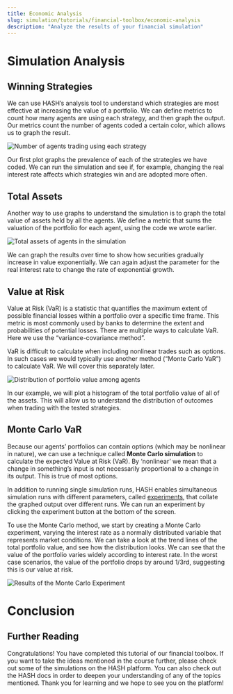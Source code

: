 ```yaml
---
title: Economic Analysis
slug: simulation/tutorials/financial-toolbox/economic-analysis
description: "Analyze the results of your financial simulation"
---
```


# Simulation Analysis

## Winning Strategies

We can use HASH’s analysis tool to understand which strategies are most effective at increasing the value of a portfolio. We can define metrics to count how many agents are using each strategy, and then graph the output. Our metrics count the number of agents coded a certain color, which allows us to graph the result.

![Number of agents trading using each strategy](https://cdn-us1.hash.ai/site/docs/fin-toolbox/strategy_presence.png)

Our first plot graphs the prevalence of each of the strategies we have coded. We can run the simulation and see if, for example, changing the real interest rate affects which strategies win and are adopted more often.

## Total Assets

Another way to use graphs to understand the simulation is to graph the total value of assets held by all the agents. We define a metric that sums the valuation of the portfolio for each agent, using the code we wrote earlier.

![Total assets of agents in the simulation](https://cdn-us1.hash.ai/site/docs/fin-toolbox/assets.png)

We can graph the results over time to show how securities gradually increase in value exponentially. We can again adjust the parameter for the real interest rate to change the rate of exponential growth.

## Value at Risk

Value at Risk (VaR) is a statistic that quantifies the maximum extent of possible financial losses within a portfolio over a specific time frame. This metric is most commonly used by banks to determine the extent and probabilities of potential losses. There are multiple ways to calculate VaR. Here we use the “variance-covariance method”.

VaR is difficult to calculate when including nonlinear trades such as options. In such cases we would typically use another method (“Monte Carlo VaR”) to calculate VaR. We will cover this separately later.

![Distribution of portfolio value among agents](https://cdn-us1.hash.ai/site/docs/fin-toolbox/distribution.png)

In our example, we will plot a histogram of the total portfolio value of all of the assets. This will allow us to understand the distribution of outcomes when trading with the tested strategies.

## Monte Carlo VaR

Because our agents’ portfolios can contain options (which may be nonlinear in nature), we can use a technique called **Monte Carlo simulation** to calculate the expected Value at Risk (VaR). By ‘nonlinear’ we mean that a change in something’s input is not necessarily proportional to a change in its output. This is true of most options.

In addition to running single simulation runs, HASH enables simultaneous simulation runs with different parameters, called [experiments](https://hash.ai/docs/simulation/creating-simulations/experiments), that collate the graphed output over different runs. We can run an experiment by clicking the experiment button at the bottom of the screen.

To use the Monte Carlo method, we start by creating a Monte Carlo experiment, varying the interest rate as a normally distributed variable that represents market conditions. We can take a look at the trend lines of the total portfolio value, and see how the distribution looks. We can see that the value of the portfolio varies widely according to interest rate. In the worst case scenarios, the value of the portfolio drops by around 1/3rd, suggesting this is our value at risk.

![Results of the Monte Carlo Experiment](https://cdn-us1.hash.ai/site/docs/fin-toolbox-mc.png)

# Conclusion

## Further Reading

Congratulations! You have completed this tutorial of our financial toolbox. If you want to take the ideas mentioned in the course further, please check out some of the simulations on the HASH platform. You can also check out the HASH docs in order to deepen your understanding of any of the topics mentioned. Thank you for learning and we hope to see you on the platform!
